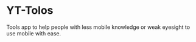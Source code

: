 # YT-Tolos
Tools app to help people with less mobile knowledge or weak eyesight to use mobile with ease.
